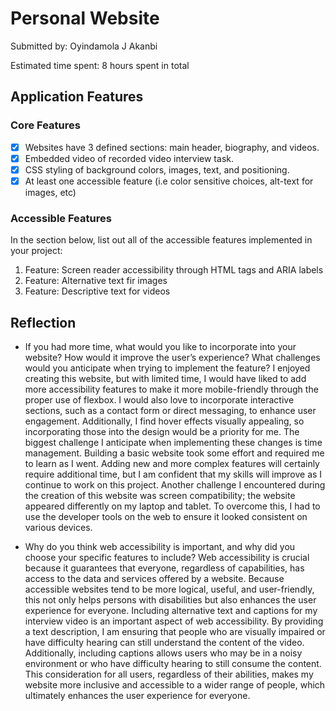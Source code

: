 
# Personal Website

Submitted by: Oyindamola J Akanbi

Estimated time spent: 8 hours spent in total

## Application Features

### Core Features

- [x] Websites have 3 defined sections: main header, biography, and videos.
- [x] Embedded video of recorded video interview task.
- [x] CSS styling of background colors, images, text, and positioning. 
- [x] At least one accessible feature (i.e color sensitive choices, alt-text for images, etc)

### Accessible Features

In the section below, list out all of the accessible features implemented in your project:

1. Feature: Screen reader accessibility through HTML tags and ARIA labels
2. Feature: Alternative text fir images
3. Feature: Descriptive text for videos

## Reflection

* If you had more time, what would you like to incorporate into your website? How would it improve the user’s experience? What challenges would you anticipate when trying to implement the feature?
 I enjoyed creating this website, but with limited time, I would have liked to add more accessibility features to make it more mobile-friendly through the proper use of flexbox. I would also love to incorporate interactive sections, such as a contact form or direct messaging, to enhance user engagement. Additionally, I find hover effects visually appealing, so incorporating those into the design would be a priority for me.
The biggest challenge I anticipate when implementing these changes is time management. Building a basic website took some effort and required me to learn as I went. Adding new and more complex features will certainly require additional time, but I am confident that my skills will improve as I continue to work on this project. Another challenge I encountered during the creation of this website was screen compatibility; the website appeared differently on my laptop and tablet. To overcome this, I had to use the developer tools on the web to ensure it looked consistent on various devices.

  
* Why do you think web accessibility is important, and why did you choose your specific features to include?
  Web accessibility is crucial because it guarantees that everyone, regardless of capabilities, has access to the data and services offered by a website. Because accessible websites tend to be more logical, useful, and user-friendly, this not only helps persons with disabilities but also enhances the user experience for everyone.
   Including alternative text and captions for my interview video is an important aspect of web accessibility. By providing a text description, I am ensuring that people who are visually impaired or have difficulty hearing can still understand the content of the video. Additionally, including captions allows users who may be in a noisy environment or who have difficulty hearing to still consume the content. This consideration for all users, regardless of their abilities, makes my website more inclusive and accessible to a wider range of people, which ultimately enhances the user experience for everyone.


